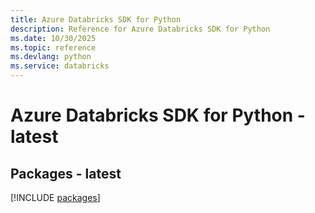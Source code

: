 ```yaml
---
title: Azure Databricks SDK for Python
description: Reference for Azure Databricks SDK for Python
ms.date: 10/30/2025
ms.topic: reference
ms.devlang: python
ms.service: databricks
---
```

# Azure Databricks SDK for Python - latest
## Packages - latest
[!INCLUDE [packages](databricks-index.md)]